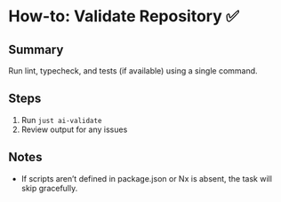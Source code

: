 # How-to: Validate Repository ✅

## Summary

Run lint, typecheck, and tests (if available) using a single command.

## Steps

1. Run `just ai-validate`
2. Review output for any issues

## Notes

- If scripts aren’t defined in package.json or Nx is absent, the task will skip gracefully.
